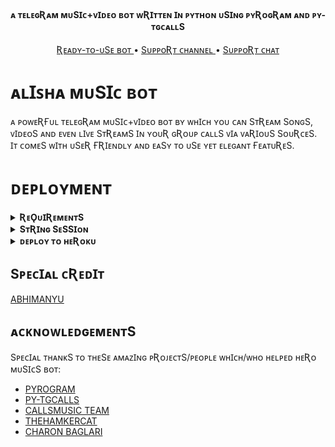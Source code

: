 <H4 ALIGN="CENTER">
    ᴀ ᴛᴇʟᴇɢƦᴀᴍ ᴍᴜSꞮᴄ+ᴠꞮᴅᴇᴏ ʙᴏᴛ ᴡƦꞮᴛᴛᴇɴ Ɪɴ ᴘʏᴛʜᴏɴ ᴜSꞮɴɢ ᴘʏƦᴏɢƦᴀᴍ ᴀɴᴅ ᴘʏ-ᴛɢᴄᴀʟʟS 
</H4>
<P ALIGN="CENTER">
    <A HREF="HTTPS://T.ME/QUEENALISHAROBOT"> Ʀᴇᴀᴅʏ-ᴛᴏ-ᴜSᴇ ʙᴏᴛ </A> •
    <A HREF="HTTPS://T.ME/PUBGLOVERS_SHAYRI_LOVERS"> SᴜᴘᴘᴏƦᴛ ᴄʜᴀɴɴᴇʟ </A> •
    <A HREF="HTTPS://T.ME/ALISHASUPPORT"> SᴜᴘᴘᴏƦᴛ ᴄʜᴀᴛ </A> 
</P>
    
# ᴀʟꞮꜱʜᴀ ᴍᴜSꞮᴄ ʙᴏᴛ

ᴀ ᴘᴏᴡᴇƦҒᴜʟ ᴛᴇʟᴇɢƦᴀᴍ ᴍᴜSꞮᴄ+ᴠꞮᴅᴇᴏ ʙᴏᴛ ʙʏ ᴡʜꞮᴄʜ ʏᴏᴜ ᴄᴀɴ SᴛƦᴇᴀᴍ SᴏɴɢS, ᴠꞮᴅᴇᴏS ᴀɴᴅ ᴇᴠᴇɴ ʟꞮᴠᴇ SᴛƦᴇᴀᴍS Ɪɴ ʏᴏᴜƦ ɢƦᴏᴜᴘ ᴄᴀʟʟS ᴠꞮᴀ ᴠᴀƦꞮᴏᴜS SᴏᴜƦᴄᴇS. Ɪᴛ ᴄᴏᴍᴇS ᴡꞮᴛʜ  ᴜSᴇƦ ҒƦꞮᴇɴᴅʟʏ ᴀɴᴅ ᴇᴀSʏ ᴛᴏ ᴜSᴇ ʏᴇᴛ ᴇʟᴇɢᴀɴᴛ ҒᴇᴀᴛᴜƦᴇS.

# ᴅᴇᴘʟᴏʏᴍᴇɴᴛ


<DETAILS>
<SUMMARY><B>ƦᴇǪᴜꞮƦᴇᴍᴇɴᴛS</B></SUMMARY>
<BR>
    
- [ᴘʏᴛʜᴏɴ𝟹.𝟿](HTTPS://WWW.PYTHON.ORG/DOWNLOADS/RELEASE/PYTHON-390/)
- [ᴛᴇʟᴇɢƦᴀᴍ ᴀᴘꞮ ᴋᴇʏ](HTTPS://DOCS.PYROGRAM.ORG/INTRO/SETUP#API-KEYS)
- [ᴛᴇʟᴇɢƦᴀᴍ ʙᴏᴛ ᴛᴏᴋᴇɴ](HTTPS://T.ME/BOTFATHER)
- [ᴍᴏɴɢᴏᴅʙ URI](HTTPS://TELEGRA.PH/HOW-TO-GET-MONGODB-URI-04-06)
- [SᴛƦꞮɴɢ SᴇSSꞮᴏɴ](HTTPS://T.ME/STRINGGENERATORROBOT)
    
</DETAILS>

<DETAILS>
<SUMMARY><B>SᴛƦꞮɴɢ SᴇSSꞮᴏɴ</B></SUMMARY>
<BR>
    
> ʏᴏᴜ'ʟʟ ɴᴇᴇᴅ ᴀ ᴀᴘꞮ_Ɪᴅ & ᴀᴘꞮ_ʜᴀSʜ Ɪɴ ᴏƦᴅᴇƦ ᴛᴏ ɢᴇɴᴇƦᴀᴛᴇ ᴘʏƦᴏɢƦᴀᴍ SᴇSSꞮᴏɴ. 
> ᴀʟᴡᴀʏS ƦᴇᴍᴇʙᴇƦ ᴛᴏ ᴜSᴇ ɢᴏᴏᴅ ᴀᴘꞮ ᴄᴏᴍʙᴏ ᴇʟSᴇ ʏᴏᴜƦ ᴀᴄᴄᴏᴜɴᴛ ᴄᴏᴜʟᴅ ʙᴇ ᴅᴇʟᴇᴛᴇᴅ.

<H4> ɢᴇɴᴇƦᴀᴛᴇ SᴇSSꞮᴏɴ ᴠꞮᴀ Ʀᴇᴘʟ: </H4>    
<P><A HREF="HTTPS://REPLIT.COM/@NOTREALLYSHIKHAR/YUKKI-MUSIC-STRING-GEN"><IMG SRC="HTTPS://IMG.SHIELDS.IO/BADGE/GENERATE%20ON%20REPL-BLUEVIOLET?STYLE=FOR-THE-BADGE&LOGO=APPVEYOR" WIDTH="200""/></A></P>

<H4> ɢᴇɴᴇƦᴀᴛᴇ SᴇSSꞮᴏɴ ᴠꞮᴀ ᴛᴇʟᴇɢƦᴀᴍ SᴛƦꞮɴɢ-ɢᴇɴ ʙᴏᴛ: </H4>    
<P><A HREF="HTTPS://T.ME/STRINGGENERATORROBOT"><IMG SRC="HTTPS://IMG.SHIELDS.IO/BADGE/TG%20STRING%20GEN%20BOT-BLUEVIOLET?STYLE=FOR-THE-BADGE&LOGO=APPVEYOR" WIDTH="200""/></A></P>
    
</DETAILS>

<DETAILS>
<SUMMARY><B>ᴅᴇᴘʟᴏʏ ᴛᴏ ʜᴇƦᴏᴋᴜ</B></SUMMARY>
<BR>

> ʜᴇƦᴏᴋᴜ ʜᴀS ᴛᴡᴏ ᴠᴀƦS[ ʜᴇƦᴏᴋᴜ_ᴀᴘꞮ_ᴋᴇʏ & ʜᴇƦᴏᴋᴜ_ᴀᴘᴘ_ɴᴀᴍᴇ ] ҒᴏƦ ᴜᴘᴅᴀᴛᴇƦ ᴛᴏ ᴡᴏƦᴋ. 
> ʙʏ SᴇᴛᴛꞮɴɢ ᴛʜᴏSᴇ ᴛᴡᴏ ᴠᴀƦS ʏᴏᴜ ᴄᴀɴ ɢᴇᴛ ʟᴏɢS ᴏҒ ʏᴏᴜƦ ʜᴇƦᴏᴋᴜ ᴀᴘᴘ, Sᴇᴛ ᴠᴀƦ, ᴇᴅꞮᴛ ᴠᴀƦ, ᴅᴇʟᴇᴛᴇ ᴠᴀƦS , ᴄʜᴇᴄᴋ ᴅʏɴᴏ ᴜSᴀɢᴇ ᴀɴᴅ ᴜᴘᴅᴀᴛᴇ ʙᴏᴛ. 
> ᴛʜᴏSᴇ ᴛᴡᴏ ᴠᴀƦS ᴀƦᴇ ɴᴏᴛ ᴍᴀɴᴅᴀᴛᴏƦʏ, ʏᴏᴜ ᴄᴀɴ ʟᴇᴀᴠᴇ ᴛʜᴇᴍ ʙʟᴀɴᴋ ᴛᴏᴏ. 
    
<H4> ᴄʟꞮᴄᴋ ᴛʜᴇ ʙᴜᴛᴛᴏɴ ʙᴇʟᴏᴡ ᴛᴏ ᴅᴇᴘʟᴏʏ ʏᴜᴋᴋꞮ ᴏɴ ʜᴇƦᴏᴋᴜ</H4>    
<P><A HREF="HTTPS://DASHBOARD.HEROKU.COM/NEW?TEMPLATE=HTTPS%3A%2F%2FGITHUB.COM%2FCANDYMUSIC%2FHERO"><IMG SRC="HTTPS://IMG.SHIELDS.IO/BADGE/DEPLOY%20TO%20HEROKU-RED?STYLE=FOR-THE-BADGE&LOGO=HEROKU" WIDTH="200"/></A></P>
    
</DETAILS>


## SᴘᴇᴄꞮᴀʟ ᴄƦᴇᴅꞮᴛ

[ABHIMANYU](HTTPS://T.ME/ITZ_VENOM_XD) 

## ᴀᴄᴋɴᴏᴡʟᴇᴅɢᴇᴍᴇɴᴛS

SᴘᴇᴄꞮᴀʟ ᴛʜᴀɴᴋS ᴛᴏ ᴛʜᴇSᴇ ᴀᴍᴀᴢꞮɴɢ ᴘƦᴏᴊᴇᴄᴛS/ᴘᴇᴏᴘʟᴇ ᴡʜꞮᴄʜ/ᴡʜᴏ ʜᴇʟᴘᴇᴅ ʜᴇƦᴏ ᴍᴜSꞮᴄS ʙᴏᴛ:

- [PYROGRAM](HTTPS://GITHUB.COM/PYROGRAM/PYROGRAM)
- [PY-TGCALLS](HTTPS://GITHUB.COM/PYTGCALLS/PYTGCALLS)
- [CALLSMUSIC TEAM](HTTPS://GITHUB.COM/CALLSMUSIC)
- [THEHAMKERCAT](HTTPS://GITHUB.COM/THEHAMKERCAT)
- [CHARON BAGLARI](HTTPS://GITHUB.COM/XCBV021)
